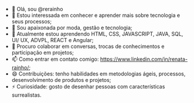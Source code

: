 - 👋 Olá, sou @rerainho
- 👀 Estou interessada em conhecer e aprender mais sobre tecnologia e seus processos;
- 💖 Sou apaixonada por moda, gestão e tecnologia;
- 🌱 Atualmente estou aprendendo HTML, CSS, JAVASCRIPT, JAVA, SQL, UI/ UX, ADVPL, REACT e Angular;
- 💞️ Procuro colaborar em conversas, trocas de conhecimentos e participação em projetos;
- 📫 Como entrar em contato comigo: https://www.linkedin.com/in/renata-rainho/;
- 😄 Contribuições: tenho habilidades em metodologias ágeis, processos, desenvolvimento de produtos e projetos;
- ⚡ Curiosidade: gosto de desenhar pessoas com características surrealistas. 
